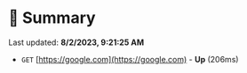 # 📖 Summary
Last updated: **8/2/2023, 9:21:25 AM**

- `GET` [https://google.com](https://google.com) - **Up** (206ms)
